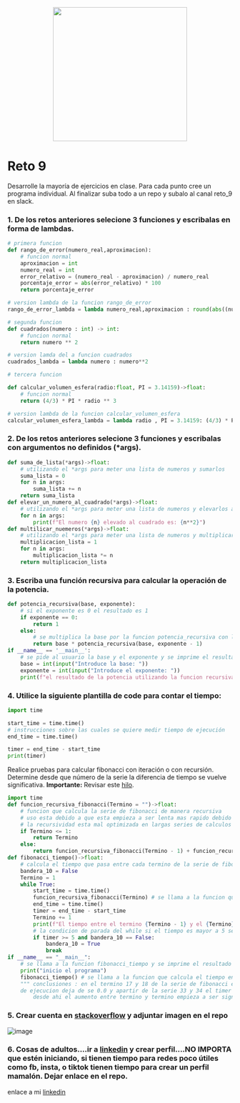 <div align='center'>
<figure> <img src="https://i.postimg.cc/ZYLWq9xH/error-418.png" alt="" width="300" height="auto"/></br>
<figcaption><b></b></figcaption></figure>
</div>

# Reto 9
Desarrolle la mayoría de ejercicios en clase. Para cada punto cree un programa individual. Al finalizar suba todo a un repo y subalo al canal reto_9 en slack.

### 1. De los retos anteriores selecione 3 funciones y escribalas en forma de lambdas.
```python
# primera funcion
def rango_de_error(numero_real,aproximacion):
    # funcion normal
    aproximacion = int
    numero_real = int
    error_relativo = (numero_real - aproximacion) / numero_real
    porcentaje_error = abs(error_relativo) * 100
    return porcentaje_error

# version lambda de la funcion rango_de_error
rango_de_error_lambda = lambda numero_real,aproximacion : round(abs((numero_real - aproximacion)/numero_real)*100,5)

# segunda funcion
def cuadrados(numero : int) -> int:
    # funcion normal
    return numero ** 2

# version lamda del a funcion cuadrados
cuadrados_lambda = lambda numero : numero**2

# tercera funcion

def calcular_volumen_esfera(radio:float, PI = 3.14159)->float:
    # funcion normal
    return (4/3) * PI * radio ** 3

# version lambda de la funcion calcular_volumen_esfera
calcular_volumen_esfera_lambda = lambda radio , PI = 3.14159: (4/3) * PI * radio**3
```
### 2. De los retos anteriores selecione 3 funciones y escribalas con argumentos no definidos (*args).
```python
def suma_de_lista(*args)->float:
    # utilizando el *args para meter una lista de numeros y sumarlos
    suma_lista = 0
    for n in args:
        suma_lista += n
    return suma_lista 
def elevar_un_numero_al_cuadrado(*args)->float:
    # utilizando el *args para meter una lista de numeros y elevarlos al cuadrado
    for n in args:
        print(f"El numero {n} elevado al cuadrado es: {n**2}")
def multilicar_nuemeros(*args)->float:
    # utilizando el *args para meter una lista de numeros y multiplicarlos
    multiplicacion_lista = 1
    for n in args:
        multiplicacion_lista *= n
    return multiplicacion_lista
```
### 3. Escriba una función recursiva para calcular la operación de la potencia.
```python
def potencia_recursiva(base, exponente):
    # si el exponente es 0 el resultado es 1
    if exponente == 0:
        return 1
    else:
        # se multiplica la base por la funcion potencia_recursiva con la misma base y exponente - 1
        return base * potencia_recursiva(base, exponente - 1)
if __name__ == '__main__':
    # se pide al usuario la base y el exponente y se imprime el resultado de la potencia
    base = int(input("Introduce la base: "))
    exponente = int(input("Introduce el exponente: "))
    print(f"el resultado de la potencia utilizando la funcion recursiva es {potencia_recursiva(base, exponente)}")
```

### 4. Utilice la siguiente plantilla de code para contar el tiempo:
```python
import time

start_time = time.time()
# instrucciones sobre las cuales se quiere medir tiempo de ejecución
end_time = time.time()

timer = end_time - start_time
print(timer)
```

Realice pruebas para calcular fibonacci con iteración o con recursión. Determine desde que número de la serie la diferencia de tiempo se vuelve significativa.
**Importante:** Revisar este [hilo](https://stackoverflow.com/questions/8220801/how-to-use-timeit-module).
```python
import time
def funcion_recursiva_fibonacci(Termino = "")->float:
    # funcion que calcula la serie de fibonacci de manera recursiva 
    # uso esta debido a que esta empieza a ser lenta mas rapido debido a la misma recursividad
    # la recursividad esta mal optimizada en largas series de calculos segun un post de stackoverflow
    if Termino <= 1:
        return Termino
    else:
        return funcion_recursiva_fibonacci(Termino - 1) + funcion_recursiva_fibonacci(Termino - 2)
def fibonacci_tiempo()->float:
    # calcula el tiempo que pasa entre cada termino de la serie de fibonacci
    bandera_10 = False
    Termino = 1
    while True:
        start_time = time.time() 
        funcion_recursiva_fibonacci(Termino) # se llama a la funcion que calcula la serie de fibonacci
        end_time = time.time() 
        timer = end_time - start_time
        Termino += 1
        print(f"El tiempo entre el termino {Termino - 1} y el {Termino} de la serie de fibonacci es: {timer} ")
        # la condicion de parada del while si el tiempo es mayor a 5 segundos la bandera se activa y se detiene el bucle
        if timer >= 5 and bandera_10 == False:
            bandera_10 = True
            break
if __name__ == "__main__":
    # se llama a la funcion fibonacci_tiempo y se imprime el resultado
    print("inicio el programa")
    fibonacci_tiempo() # se llama a la funcion que calcula el tiempo entre cada termino de la serie de fibonacci
    """ conclusiones : en el termino 17 y 18 de la serie de fibonacci el tiempo 
    de ejecucion deja de se 0.0 y apartir de la serie 33 y 34 el timer es de 1 segundo
        desde ahi el aumento entre termino y termino empieza a ser significativo"""
```

### 5. Crear cuenta en [stackoverflow](https://stackoverflow.com/) y adjuntar imagen en el repo
![image](https://github.com/JavierGONL/repo_reto_9/assets/159032556/761b58df-c476-451d-b269-23d38161b4f5)
### 6. Cosas de adultos....ir a [linkedin](https://www.linkedin.com/) y crear perfil....NO IMPORTA que estén iniciando, si tienen tiempo para redes poco útiles como fb, insta, o tiktok tienen tiempo para crear un perfil mamalón. Dejar enlace en el repo.
enlace a mi [linkedin](https://www.linkedin.com/in/kevin-javier-gonzalez-l-41854527a/)
